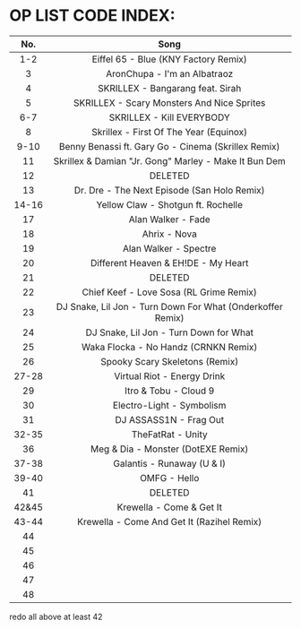 OP LIST CODE INDEX:
============================
|No.|Song|
|:----------------------------------------:|:----------------------------------------:|
|1-2|Eiffel 65 - Blue (KNY Factory Remix)|
|3|AronChupa - I'm an Albatraoz|
|4|SKRILLEX - Bangarang feat. Sirah|
|5|SKRILLEX - Scary Monsters And Nice Sprites|
|6-7|SKRILLEX - Kill EVERYBODY|
|8|Skrillex - First Of The Year (Equinox)|
|9-10|Benny Benassi ft. Gary Go - Cinema (Skrillex Remix)|
|11|Skrillex & Damian "Jr. Gong" Marley - Make It Bun Dem|
|12|DELETED|
|13|Dr. Dre - The Next Episode (San Holo Remix)|
|14-16|Yellow Claw - Shotgun ft. Rochelle|
|17|Alan Walker - Fade|
|18|Ahrix - Nova|
|19|Alan Walker - Spectre|
|20|Different Heaven & EH!DE - My Heart|
|21|DELETED|
|22|Chief Keef - Love Sosa (RL Grime Remix)|
|23|DJ Snake, Lil Jon - Turn Down For What (Onderkoffer Remix)|
|24|DJ Snake, Lil Jon - Turn Down for What |
|25|Waka Flocka - No Handz (CRNKN Remix)|
|26|Spooky Scary Skeletons (Remix)|
|27-28|Virtual Riot - Energy Drink|
|29|Itro & Tobu - Cloud 9|
|30|Electro-Light - Symbolism|
|31|DJ ASSASS1N - Frag Out|
|32-35|TheFatRat - Unity|
|36|Meg & Dia - Monster (DotEXE Remix)|
|37-38|Galantis - Runaway (U & I)|
|39-40|OMFG - Hello|
|41|DELETED|
|42&45|Krewella - Come & Get It|  FIX NUMBERING HERE
|43-44|Krewella - Come And Get It (Razihel Remix)|
|44||
|45||
|46||
|47||
|48||
redo all above at least 42
